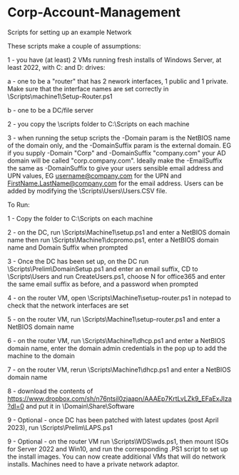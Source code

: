 Corp-Account-Management
==============

Scripts for setting up an example Network

These scripts make a couple of assumptions:

1 - you have (at least) 2 VMs running fresh installs of Windows Server, at least 2022, with C: and D: drives:

a - one to be a "router" that has 2 nework interfaces, 1 public and 1 private. 
    Make sure that the interface names are set correctly in \Scripts\machine1\Setup-Router.ps1
    
b - one to be a DC/file server

2 - you copy the \scripts folder to C:\Scripts on each machine

3 - when running the setup scripts the -Domain param is the NetBIOS name of the domain only, and the 
    -DomainSuffix param is the external domain. EG if you supply -Domain "Corp" and -DomainSuffix 
    "company.com" your AD domain will be called "corp.company.com". Ideally make the -EmailSuffix 
    the same as -DomainSuffix to give your users sensible email address and UPN values, EG 
    username@company.com for the UPN and FirstName.LastName@company.com for the email address.
    Users can be added by modifying the \Scripts\Users\Users.CSV file.

To Run:

1 - Copy the folder to C:\Scripts on each machine
    
2 - on the DC, run \Scripts\Machine1\setup.ps1 and enter a NetBIOS domain name then run 
    \Scripts\Machine1\dcpromo.ps1, enter a NetBIOS domain name and Domain Suffix when 
    prompted

3 - Once the DC has been set up, on the DC run \Scripts\Prelim\DomainSetup.ps1 and enter 
    an email suffix, CD to \Scripts\Users and run CreateUsers.ps1, choose N for office365 
    and enter the same email suffix as before, and a password when prompted

4 - on the router VM, open \Scripts\Machine1\setup-router.ps1 in notepad to check that the 
    network interfaces are set

5 - on the router VM, run \Scripts\Machine1\setup-router.ps1 and enter a NetBIOS domain name

6 - on the router VM, run \Scripts\Machine1\dhcp.ps1 and enter a NetBIOS domain name, 
    enter the domain admin credentials in the pop up to add the machine to the domain

7 - on the router VM, rerun \Scripts\Machine1\dhcp.ps1 and enter a NetBIOS domain name

8 - download the contents of 
    https://www.dropbox.com/sh/n76ntsil0zjaapn/AAAEp7KrtLvLZk9_EFaExJIza?dl=0 
    and put it in \\Domain\Share\Software
    
9 - Optional - once DC has been patched with latest updates (post April 2023), run \Scripts\Prelim\LAPS.ps1

9 - Optional - on the router VM run \Scripts\WDS\wds.ps1, then mount ISOs for Server 
    2022 and Win10, and run the corresponding .PS1 script to set up the install 
    images. You can now create additional VMs that will do network installs. Machines 
    need to have a private network adaptor.
